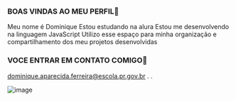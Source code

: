 ### BOAS VINDAS AO MEU PERFIL💙
Meu nome é Dominique
Estou estudando na alura
Estou me desenvolvendo na linguagem JavaScript
Utilizo esse espaço para minha organização e compartilhamento dos meu projetos desenvolvidas

### VOCE ENTRAR EM CONTATO COMIGO📧
dominique.aparecida.ferreira@escola.pr.gov.br
.
.

![image](https://github.com/user-attachments/assets/312fe086-565d-4147-8995-104e187a1b0c)
